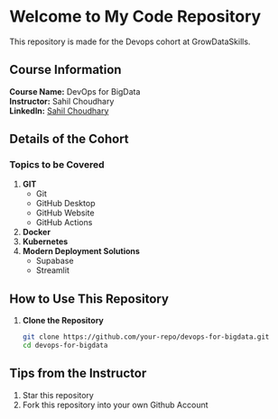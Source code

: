 # Welcome to My Code Repository

This repository is made for the Devops cohort at GrowDataSkills.

## Course Information

**Course Name:** DevOps for BigData  
**Instructor:** Sahil Choudhary  
**LinkedIn:** [Sahil Choudhary](https://www.linkedin.com/in/offiicialhksahil/)

## Details of the Cohort

### Topics to be Covered

1. **GIT**
    - Git
    - GitHub Desktop
    - GitHub Website
    - GitHub Actions
2. **Docker**
3. **Kubernetes**
4. **Modern Deployment Solutions**
    - Supabase
    - Streamlit

## How to Use This Repository

1. **Clone the Repository**
   ```bash
   git clone https://github.com/your-repo/devops-for-bigdata.git
   cd devops-for-bigdata

## Tips from the Instructor
1. Star this repository
2. Fork this repository into your own Github Account

